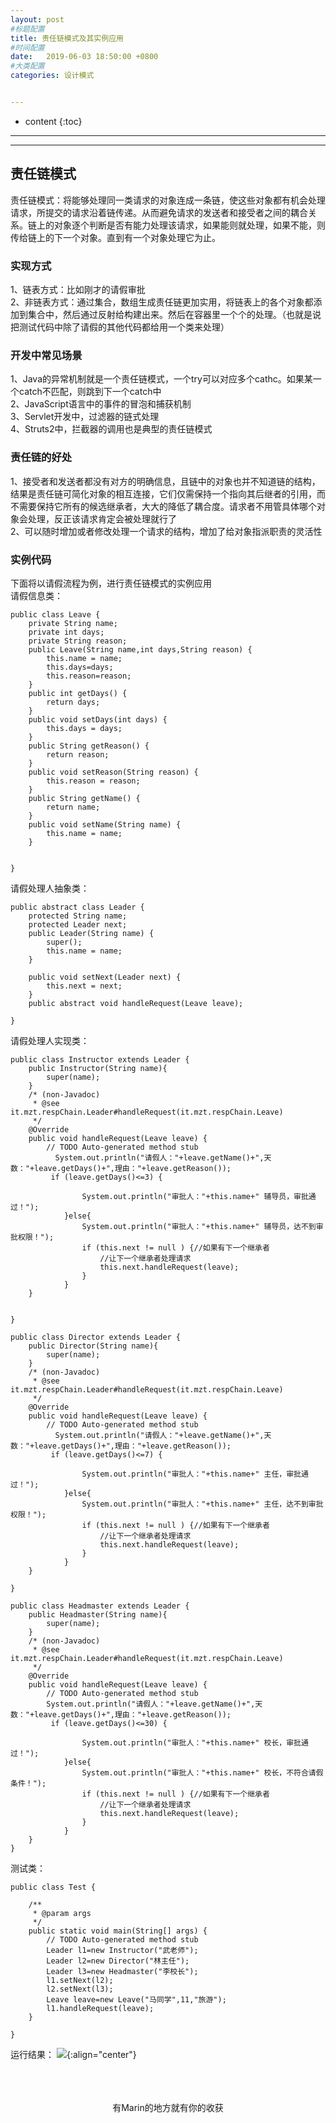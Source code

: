```yaml
---
layout: post
#标题配置
title: 责任链模式及其实例应用
#时间配置
date:   2019-06-03 18:50:00 +0800
#大类配置
categories: 设计模式


---
```


* content
{:toc}
---
---

## 责任链模式
责任链模式：将能够处理同一类请求的对象连成一条链，使这些对象都有机会处理请求，所提交的请求沿着链传递。从而避免请求的发送者和接受者之间的耦合关系。链上的对象逐个判断是否有能力处理该请求，如果能则就处理，如果不能，则传给链上的下一个对象。直到有一个对象处理它为止。

### 实现方式

1、链表方式：比如刚才的请假审批
<br>
2、非链表方式：通过集合，数组生成责任链更加实用，将链表上的各个对象都添加到集合中，然后通过反射给构建出来。然后在容器里一个个的处理。（也就是说把测试代码中除了请假的其他代码都给用一个类来处理）
<br>
### 开发中常见场景

1、Java的异常机制就是一个责任链模式，一个try可以对应多个cathc。如果某一个catch不匹配，则跳到下一个catch中
<br>
2、JavaScript语言中的事件的冒泡和捕获机制
<br>
3、Servlet开发中，过滤器的链式处理
<br>
4、Struts2中，拦截器的调用也是典型的责任链模式
<br>
### 责任链的好处

1、接受者和发送者都没有对方的明确信息，且链中的对象也并不知道链的结构，结果是责任链可简化对象的相互连接，它们仅需保持一个指向其后继者的引用，而不需要保持它所有的候选继承者，大大的降低了耦合度。请求者不用管具体哪个对象会处理，反正该请求肯定会被处理就行了
<br>
2、可以随时增加或者修改处理一个请求的结构，增加了给对象指派职责的灵活性
<br>

### 实例代码
下面将以请假流程为例，进行责任链模式的实例应用
<br>
请假信息类：
```
public class Leave {
	private String name;
	private int days;
	private String reason;
	public Leave(String name,int days,String reason) {
		this.name = name;
		this.days=days;
		this.reason=reason;
	}
	public int getDays() {
		return days;
	}
	public void setDays(int days) {
		this.days = days;
	}
	public String getReason() {
		return reason;
	}
	public void setReason(String reason) {
		this.reason = reason;
	}
	public String getName() {
		return name;
	}
	public void setName(String name) {
		this.name = name;
	}
	
	
}

```
请假处理人抽象类：
```
public abstract class Leader {
	protected String name;
	protected Leader next;
	public Leader(String name) {
		super();
		this.name = name;
	}

	public void setNext(Leader next) {
		this.next = next;
	}
	public abstract void handleRequest(Leave leave);
	
}
```
请假处理人实现类：
```
public class Instructor extends Leader {
	public Instructor(String name){
		super(name);
	}
	/* (non-Javadoc)
	 * @see it.mzt.respChain.Leader#handleRequest(it.mzt.respChain.Leave)
	 */
	@Override
	public void handleRequest(Leave leave) {
		// TODO Auto-generated method stub
		  System.out.println("请假人："+leave.getName()+",天数："+leave.getDays()+",理由："+leave.getReason());
		 if (leave.getDays()<=3) {
	          
	            System.out.println("审批人："+this.name+" 辅导员，审批通过！");
	        }else{
	        	System.out.println("审批人："+this.name+" 辅导员，达不到审批权限！");
	            if (this.next != null ) {//如果有下一个继承者
	                //让下一个继承者处理请求
	                this.next.handleRequest(leave);
	            }
	        }
	}

	
}
```
```
public class Director extends Leader {
	public Director(String name){
		super(name);
	}
	/* (non-Javadoc)
	 * @see it.mzt.respChain.Leader#handleRequest(it.mzt.respChain.Leave)
	 */
	@Override
	public void handleRequest(Leave leave) {
		// TODO Auto-generated method stub
		  System.out.println("请假人："+leave.getName()+",天数："+leave.getDays()+",理由："+leave.getReason());
		 if (leave.getDays()<=7) {
	          
	            System.out.println("审批人："+this.name+" 主任，审批通过！");
	        }else{
	        	System.out.println("审批人："+this.name+" 主任，达不到审批权限！");
	            if (this.next != null ) {//如果有下一个继承者
	                //让下一个继承者处理请求
	                this.next.handleRequest(leave);
	            }
	        }
	}

}
```
```
public class Headmaster extends Leader {
	public Headmaster(String name){
		super(name);
	}
	/* (non-Javadoc)
	 * @see it.mzt.respChain.Leader#handleRequest(it.mzt.respChain.Leave)
	 */
	@Override
	public void handleRequest(Leave leave) {
		// TODO Auto-generated method stub
		System.out.println("请假人："+leave.getName()+",天数："+leave.getDays()+",理由："+leave.getReason());
		 if (leave.getDays()<=30) {
	            
	            System.out.println("审批人："+this.name+" 校长，审批通过！");
	        }else{
	        	System.out.println("审批人："+this.name+" 校长，不符合请假条件！");
	            if (this.next != null ) {//如果有下一个继承者
	                //让下一个继承者处理请求
	                this.next.handleRequest(leave);
	            }
	        }
	}
}
```
测试类：
```
public class Test {

	/**
	 * @param args
	 */
	public static void main(String[] args) {
		// TODO Auto-generated method stub
		Leader l1=new Instructor("武老师");
		Leader l2=new Director("林主任");
		Leader l3=new Headmaster("李校长");
		l1.setNext(l2);
		l2.setNext(l3);
		Leave leave=new Leave("马同学",11,"旅游");
		l1.handleRequest(leave);
	}

}
```
运行结果：
![](https://itmanmzt.github.io/styles/images/zerenlian/001.jpg){:align="center"}<br><br>
<br>

<br>

<center>有Marin的地方就有你的收获</center>